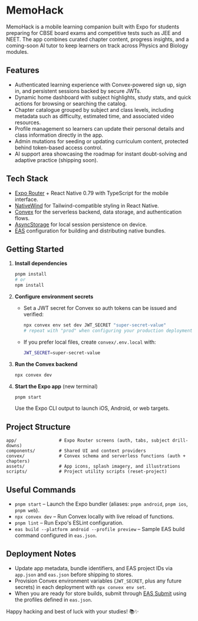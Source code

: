 # MemoHack

MemoHack is a mobile learning companion built with Expo for students preparing for CBSE board exams and competitive tests such as JEE and NEET. The app combines curated chapter content, progress insights, and a coming-soon AI tutor to keep learners on track across Physics and Biology modules.

## Features

- Authenticated learning experience with Convex-powered sign up, sign in, and persistent sessions backed by secure JWTs.
- Dynamic home dashboard with subject highlights, study stats, and quick actions for browsing or searching the catalog.
- Chapter catalogue grouped by subject and class levels, including metadata such as difficulty, estimated time, and associated video resources.
- Profile management so learners can update their personal details and class information directly in the app.
- Admin mutations for seeding or updating curriculum content, protected behind token-based access control.
- AI support area showcasing the roadmap for instant doubt-solving and adaptive practice (shipping soon).

## Tech Stack

- [Expo Router](https://expo.dev/router) + React Native 0.79 with TypeScript for the mobile interface.
- [NativeWind](https://www.nativewind.dev/) for Tailwind-compatible styling in React Native.
- [Convex](https://www.convex.dev/) for the serverless backend, data storage, and authentication flows.
- [AsyncStorage](https://react-native-async-storage.github.io/async-storage/) for local session persistence on device.
- [EAS](https://expo.dev/eas) configuration for building and distributing native bundles.

## Getting Started

1. **Install dependencies**
   ```bash
   pnpm install
   # or
   npm install
   ```

2. **Configure environment secrets**
   - Set a JWT secret for Convex so auth tokens can be issued and verified:
     ```bash
     npx convex env set dev JWT_SECRET "super-secret-value"
     # repeat with "prod" when configuring your production deployment
     ```
   - If you prefer local files, create `convex/.env.local` with:
     ```bash
     JWT_SECRET=super-secret-value
     ```

3. **Run the Convex backend**
   ```bash
   npx convex dev
   ```

4. **Start the Expo app** (new terminal)
   ```bash
   pnpm start
   ```
   Use the Expo CLI output to launch iOS, Android, or web targets.

## Project Structure

```
app/                # Expo Router screens (auth, tabs, subject drill-downs)
components/         # Shared UI and context providers
convex/             # Convex schema and serverless functions (auth + chapters)
assets/             # App icons, splash imagery, and illustrations
scripts/            # Project utility scripts (reset-project)
```

## Useful Commands

- `pnpm start` – Launch the Expo bundler (aliases: `pnpm android`, `pnpm ios`, `pnpm web`).
- `npx convex dev` – Run Convex locally with live reload of functions.
- `pnpm lint` – Run Expo's ESLint configuration.
- `eas build --platform android --profile preview` – Sample EAS build command configured in `eas.json`.

## Deployment Notes

- Update app metadata, bundle identifiers, and EAS project IDs via `app.json` and `eas.json` before shipping to stores.
- Provision Convex environment variables (`JWT_SECRET`, plus any future secrets) in each deployment with `npx convex env set`.
- When you are ready for store builds, submit through [EAS Submit](https://expo.dev/eas-submit) using the profiles defined in `eas.json`.

Happy hacking and best of luck with your studies! 📚✨
